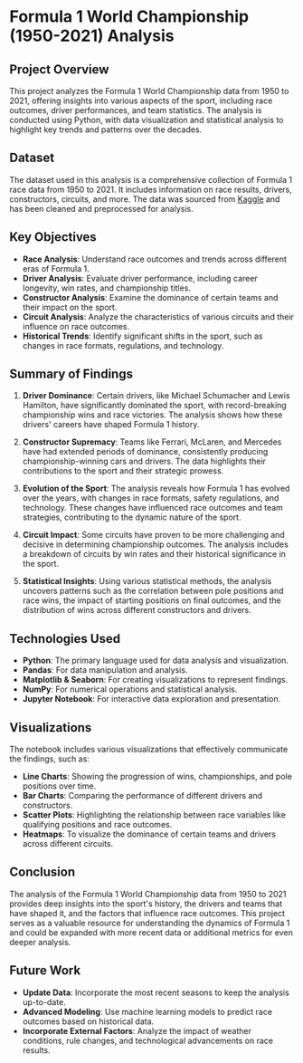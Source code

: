 # Formula 1 World Championship (1950-2021) Analysis

## Project Overview

This project analyzes the Formula 1 World Championship data from 1950 to 2021, offering insights into various aspects of the sport, including race outcomes, driver performances, and team statistics. The analysis is conducted using Python, with data visualization and statistical analysis to highlight key trends and patterns over the decades.

## Dataset

The dataset used in this analysis is a comprehensive collection of Formula 1 race data from 1950 to 2021. It includes information on race results, drivers, constructors, circuits, and more. The data was sourced from [Kaggle](https://www.kaggle.com/rohanrao/formula-1-world-championship-1950-2020) and has been cleaned and preprocessed for analysis.

## Key Objectives

- **Race Analysis**: Understand race outcomes and trends across different eras of Formula 1.
- **Driver Analysis**: Evaluate driver performance, including career longevity, win rates, and championship titles.
- **Constructor Analysis**: Examine the dominance of certain teams and their impact on the sport.
- **Circuit Analysis**: Analyze the characteristics of various circuits and their influence on race outcomes.
- **Historical Trends**: Identify significant shifts in the sport, such as changes in race formats, regulations, and technology.

## Summary of Findings

1. **Driver Dominance**: Certain drivers, like Michael Schumacher and Lewis Hamilton, have significantly dominated the sport, with record-breaking championship wins and race victories. The analysis shows how these drivers' careers have shaped Formula 1 history.

2. **Constructor Supremacy**: Teams like Ferrari, McLaren, and Mercedes have had extended periods of dominance, consistently producing championship-winning cars and drivers. The data highlights their contributions to the sport and their strategic prowess.

3. **Evolution of the Sport**: The analysis reveals how Formula 1 has evolved over the years, with changes in race formats, safety regulations, and technology. These changes have influenced race outcomes and team strategies, contributing to the dynamic nature of the sport.

4. **Circuit Impact**: Some circuits have proven to be more challenging and decisive in determining championship outcomes. The analysis includes a breakdown of circuits by win rates and their historical significance in the sport.

5. **Statistical Insights**: Using various statistical methods, the analysis uncovers patterns such as the correlation between pole positions and race wins, the impact of starting positions on final outcomes, and the distribution of wins across different constructors and drivers.

## Technologies Used

- **Python**: The primary language used for data analysis and visualization.
- **Pandas**: For data manipulation and analysis.
- **Matplotlib & Seaborn**: For creating visualizations to represent findings.
- **NumPy**: For numerical operations and statistical analysis.
- **Jupyter Notebook**: For interactive data exploration and presentation.

## Visualizations

The notebook includes various visualizations that effectively communicate the findings, such as:

- **Line Charts**: Showing the progression of wins, championships, and pole positions over time.
- **Bar Charts**: Comparing the performance of different drivers and constructors.
- **Scatter Plots**: Highlighting the relationship between race variables like qualifying positions and race outcomes.
- **Heatmaps**: To visualize the dominance of certain teams and drivers across different circuits.

## Conclusion

The analysis of the Formula 1 World Championship data from 1950 to 2021 provides deep insights into the sport's history, the drivers and teams that have shaped it, and the factors that influence race outcomes. This project serves as a valuable resource for understanding the dynamics of Formula 1 and could be expanded with more recent data or additional metrics for even deeper analysis.

## Future Work

- **Update Data**: Incorporate the most recent seasons to keep the analysis up-to-date.
- **Advanced Modeling**: Use machine learning models to predict race outcomes based on historical data.
- **Incorporate External Factors**: Analyze the impact of weather conditions, rule changes, and technological advancements on race results.
